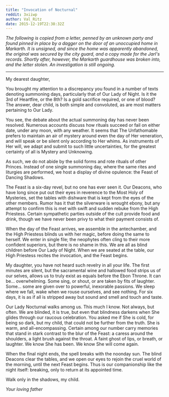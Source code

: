 ```yaml
---
title: "Invocation of Nocturnal"
reddit: 3xiiwp
author: Val_Ritz
date: 2015-12-19T22:38:32Z
---
```


*The following is copied from a letter, penned by an unknown party and found pinned in place by a dagger on the door of an unoccupied home in Markarth. It is unsigned, and since the home was apparently abandoned, the original was secured by the city guard, and a copy made for the Jarl's records. Shortly after, however, the Markarth guardhouse was broken into, and the letter stolen. An investigation is still ongoing.*

_________________________________________________________


My dearest daughter,

You brought my attention to a discrepancy you found in a number of texts denoting summoning days, particularly that of Our Lady of Night. Is it the 3rd of Heartfire, or the 8th? Is a gold sacrifice required, or one of blood? The answer, dear child, is both simple and convoluted, as are most matters pertaining to Our Lady.

You see, the debate about the actual summoning day has never been resolved. Numerous accounts discuss how rituals succeed or fail on either date, under any moon, with any weather. It seems that The Unfathomable prefers to maintain an air of mystery around even the day of Her veneration, and will speak or be silent only according to Her whims. As instruments of Her will, we adapt and submit to such little uncertainties, for the greatest certainty of all is Mystery and Unknowing.

As such, we do not abide by the solid forms and rote rituals of other Princes. Instead of one single summoning day, where the same rites and liturgies are performed, we host a display of divine opulence: the Feast of Dancing Shadows.

The Feast is a six-day revel, but no one has ever seen it. Our Deacons, who have long since put out their eyes in reverence to the Most Holy of Mysteries, set the tables with dishware that is kept from the eyes of the other members. Rumor has it that the silverware is wrought ebony, but any attempt to confirm this is met with swift and sudden rebuke from the High Priestess. Certain sympathetic parties outside of the cult provide food and drink, though we have never been privy to what their payment consists of.

When the day of the Feast arrives, we assemble in the antechamber, and the High Priestess blinds us with her magic, before doing the same to herself. We enter in single file; the neophytes often cling to their more confident superiors, but there is no shame in this. We are all as blind children before Our Lady of Night. When we are seated at the table, our High Priestess recites the invocation, and the Feast begins.

My daughter, you have not heard such revelry in all your life. The first minutes are silent, but the sacramental wine and hallowed food strips us of our selves, allows us to truly exist as equals before the Ebon Throne. It can be... overwhelming. Some sing, or shout, or are taken by fits of laughter. Some... some are given over to powerful, inexorable passions. We sleep where we fall, wake when we rouse ourselves, and see nothing. For six days, it is as if all is stripped away but sound and smell and touch and taste.

Our Lady Nocturnal walks among us. This much I know. Not always, but often. We are blinded, it is true, but even that blindness darkens when She glides through our raucous celebration. You asked me if She is cold, for being so dark, but my child, that could not be further from the truth. She is warm, and all-encompassing. Certain among our number carry memories that stand in stark contrast to the blur of the Feast: a caress around the shoulders, a light brush against the throat. A faint ghost of lips, or breath, or laughter. We know She has been. We know She will come again.

When the final night ends, the spell breaks with the noonday sun. The blind Deacons clear the tables, and we open our eyes to rejoin the cruel world of the morning, until the next Feast begins. Thus is our companionship like the night itself: breaking, only to return at its appointed time.

Walk only in the shadows, my child.

*Your loving father*


